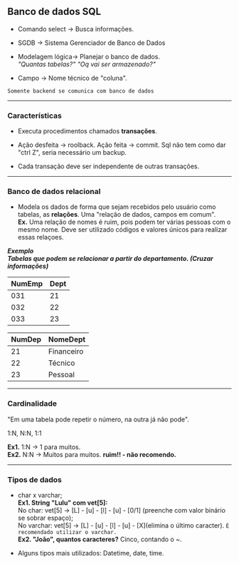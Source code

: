 ## Banco de dados SQL

- Comando select -> Busca informações.

- SGDB -> Sistema Gerenciador de Banco de Dados

- Modelagem lógica-> Planejar o banco de dados. <br> *"Quantas tabelas?" "Oq vai ser armazenado?"*

- Campo -> Nome técnico de "coluna". 

```Somente backend se comunica com banco de dados```

---
### Características 

- Executa procedimentos chamados **transações**.

- Ação desfeita -> roolback. Ação  feita -> commit. Sql não tem como dar "ctrl Z", seria necessário um backup.

- Cada transação deve ser independente de outras transações.

---
### Banco de dados relacional

- Modela os dados de forma que sejam recebidos pelo usuário como tabelas, as **relações**. Uma "relação de dados, campos em comum". <br>**Ex.** Uma relação de nomes é ruim, pois podem ter várias pessoas com o mesmo nome. Deve ser utilizado códigos e valores únicos para realizar essas relaçoes.


___Exemplo <br>Tabelas que podem se relacionar a partir do departamento. (Cruzar informações)___

NumEmp| Dept
|---|---|
031|21
032|22
033|23


NumDep| NomeDept
|---|---|
|21| Financeiro 
|22| Técnico
|23| Pessoal
---
### Cardinalidade



"Em uma tabela pode repetir o número, na outra já não pode".

1:N, N:N, 1:1

**Ex1.** 1:N -> 1 para muitos. <br>
**Ex2.** N:N -> Muitos para muitos. **ruim!! - não recomendo.**

---
### Tipos de dados
- char x varchar; <br> **Ex1. String "Lulu" com vet[5]:** <br> No char: vet[5] -> [L] - [u] - [l] - [u] - [0/1] (preenche com valor binário se sobrar espaço); <br> No varchar: vet[5] -> [L] - [u] - [l] - [u] - [X](elimina o último caracter). ```É recomendado utilizar o varchar. ``` <br>**Ex2. "João", quantos caracteres?** Cinco, contando o ~.

- Alguns tipos mais utilizados: Datetime, date, time.
